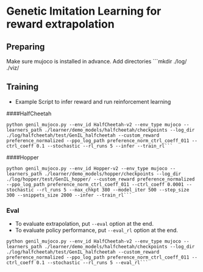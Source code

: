 # Genetic Imitation Learning for reward extrapolation

## Preparing

Make sure mujoco is installed in advance. Add directories ```mkdir ./log/ ./viz/

## Training

- Example Script to infer reward and run reinforcement learning

####HalfCheetah
```
python genil_mujoco.py --env_id HalfCheetah-v2 --env_type mujoco --learners_path ./learner/demo_models/halfcheetah/checkpoints --log_dir ./log/halfcheetah/test/GenIL_halfcheetah --custom_reward preference_normalized --ppo_log_path preference_norm_ctrl_coeff_011 --ctrl_coeff 0.1 --stochastic --rl_runs 5 --infer --train_rl```
```
####Hopper
```
python genil_mujoco.py --env_id Hopper-v2 --env_type mujoco --learners_path ./learner/demo_models/hopper/checkpoints --log_dir ./log/hopper/test/GenIL_hopper/ --custom_reward preference_normalized --ppo_log_path preference_norm_ctrl_coeff_011 --ctrl_coeff 0.0001 --stochastic --rl_runs 5 --max_chkpt 380 --model_iter 500 --step_size 300 --snippets_size 2000 --infer --train_rl```
```

### Eval

- To evaluate extrapolation, put `--eval` option at the end.
- To evaluate policy performance, put `--eval_rl` option at the end.
```
python genil_mujoco.py --env_id HalfCheetah-v2 --env_type mujoco --learners_path ./learner/demo_models/halfcheetah/checkpoints --log_dir ./log/halfcheetah/test/GenIL_halfcheetah --custom_reward preference_normalized --ppo_log_path preference_norm_ctrl_coeff_011 --ctrl_coeff 0.1 --stochastic --rl_runs 5 --eval_rl```
```
